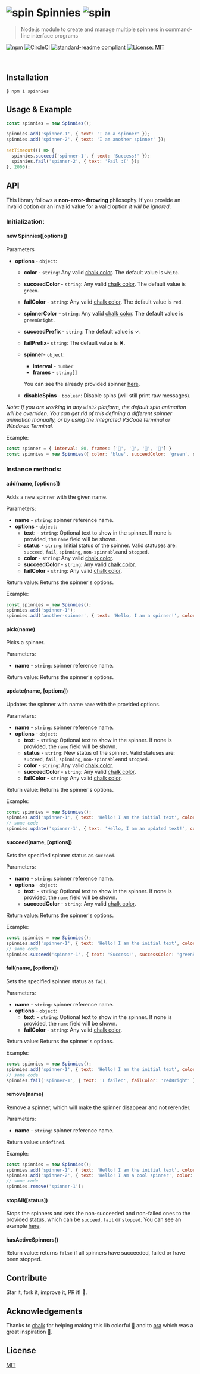 # ![spin](https://i.ibb.co/4M0J13j/spin.png) Spinnies ![spin](https://i.ibb.co/4M0J13j/spin.png)
> Node.js module to create and manage multiple spinners in command-line interface programs

[![npm](https://img.shields.io/npm/v/spinnies.svg)](https://www.npmjs.com/package/spinnies)
[![CircleCI](https://circleci.com/gh/jcarpanelli/spinnies.svg?style=shield)](https://circleci.com/gh/jcarpanelli/spinnies)
[![standard-readme compliant](https://img.shields.io/badge/readme%20style-standard-brightgreen.svg)](https://github.com/RichardLitt/standard-readme)
[![License: MIT](https://img.shields.io/badge/License-MIT-yellow.svg)](https://opensource.org/licenses/MIT)

<p align="center"> <br> <img src='https://s3.us-west-2.amazonaws.com/jcarpanelli/termtosvg_zb90005u.svg' title='' /> </p>


## Installation

```
$ npm i spinnies
```

## Usage & Example

```js
const spinnies = new Spinnies();

spinnies.add('spinner-1', { text: 'I am a spinner' });
spinnies.add('spinner-2', { text: 'I am another spinner' });

setTimeout(() => {
  spinnies.succeed('spinner-1', { text: 'Success!' });
  spinnies.fail('spinner-2', { text: 'Fail :(' });
}, 2000);
```

## API

This library follows a **non-error-throwing** philosophy. If you provide an invalid option or an invalid value for a valid option *it will be ignored*.

### Initialization:

#### new Spinnies([options])

Parameters
- **options** - `object`:
  - **color** - `string`: Any valid [chalk color](https://github.com/chalk/chalk#colors). The default value is `white`.
  - **succeedColor** - `string`: Any valid [chalk color](https://github.com/chalk/chalk#colors). The default value is `green`.
  - **failColor** - `string`: Any valid [chalk color](https://github.com/chalk/chalk#colors). The default value is `red`.
  - **spinnerColor** - `string`: Any valid [chalk color](https://github.com/chalk/chalk#colors). The default value is `greenBright`.
  - **succeedPrefix** - `string`: The default value is ✓.
  - **failPrefix**- `string`: The default value is ✖.
  - **spinner**- `object`:
    - **interval** - `number`
    - **frames** - `string[]`

    You can see the already provided spinner [here](https://github.com/jcarpanelli/spinnies/blob/master/spinners.json).
  - **disableSpins** - `boolean`: Disable spins (will still print raw messages).

*Note: If you are working in any `win32` platform, the default spin animation will be overriden. You can get rid of this defining a different spinner animation manually, or by using the integrated VSCode terminal or Windows Terminal.*

Example:

```js
const spinner = { interval: 80, frames: ['🍇', '🍈', '🍉', '🍋'] }
const spinnies = new Spinnies({ color: 'blue', succeedColor: 'green', spinner });
```

### Instance methods:

#### add(name, [options])

Adds a new spinner with the given name.

Parameters:
- **name** - `string`: spinner reference name.
- **options** - `object`:
  - **text**: - `string`: Optional text to show in the spinner. If none is provided, the `name` field will be shown.
  - **status** - `string`: Initial status of the spinner. Valid statuses are: `succeed`, `fail`, `spinning`, `non-spinnable`and `stopped`.
  - **color** - `string`: Any valid [chalk color](https://github.com/chalk/chalk#colors).
  - **succeedColor** - `string`: Any valid [chalk color](https://github.com/chalk/chalk#colors).
  - **failColor** - `string`: Any valid [chalk color](https://github.com/chalk/chalk#colors).

Return value: Returns the spinner's options.

Example:

```js
const spinnies = new Spinnies();
spinnies.add('spinner-1');
spinnies.add('another-spinner', { text: 'Hello, I am a spinner!', color: 'greenBright' });

```

#### pick(name)
Picks a spinner.

Parameters:
- **name** - `string`: spinner reference name.

Return value: Returns the spinner's options.

#### update(name, [options])

Updates the spinner with name `name` with the provided options.

Parameters:
- **name** - `string`: spinner reference name.
- **options** - `object`:
  - **text**: - `string`: Optional text to show in the spinner. If none is provided, the `name` field will be shown.
  - **status** - `string`: New status of the spinner. Valid statuses are: `succeed`, `fail`, `spinning`, `non-spinnable`and `stopped`.
  - **color** - `string`: Any valid [chalk color](https://github.com/chalk/chalk#colors).
  - **succeedColor** - `string`: Any valid [chalk color](https://github.com/chalk/chalk#colors).
  - **failColor** - `string`: Any valid [chalk color](https://github.com/chalk/chalk#colors).

Return value: Returns the spinner's options.

Example:

```js
const spinnies = new Spinnies();
spinnies.add('spinner-1', { text: 'Hello! I am the initial text', color: 'green' });
// some code
spinnies.update('spinner-1', { text: 'Hello, I am an updated text!', color: 'blue' });

```

#### succeed(name, [options])

Sets the specified spinner status as `succeed`.

Parameters:
- **name** - `string`: spinner reference name.
- **options** - `object`:
  - **text**: - `string`: Optional text to show in the spinner. If none is provided, the `name` field will be shown.
  - **succeedColor** - `string`: Any valid [chalk color](https://github.com/chalk/chalk#colors).

Return value: Returns the spinner's options.

Example:

```js
const spinnies = new Spinnies();
spinnies.add('spinner-1', { text: 'Hello! I am the initial text', color: 'green' });
// some code
spinnies.succeed('spinner-1', { text: 'Success!', successColor: 'greenBright' });

```

#### fail(name, [options])

Sets the specified spinner status as `fail`.

Parameters:
- **name** - `string`: spinner reference name.
- **options** - `object`:
  - **text**: - `string`: Optional text to show in the spinner. If none is provided, the `name` field will be shown.
  - **failColor** - `string`: Any valid [chalk color](https://github.com/chalk/chalk#colors).

Return value: Returns the spinner's options.

Example:

```js
const spinnies = new Spinnies();
spinnies.add('spinner-1', { text: 'Hello! I am the initial text', color: 'green' });
// some code
spinnies.fail('spinner-1', { text: 'I failed', failColor: 'redBright' });

```

#### remove(name)

Remove a spinner, which will make the spinner disappear and not rerender.

Parameters:
- **name** - `string`: spinner reference name.

Return value: `undefined`.

Example:

```js
const spinnies = new Spinnies();
spinnies.add('spinner-1', { text: 'Hello! I am the initial text', color: 'green' });
spinnies.add('spinner-2', { text: 'Hello! I am a cool spinner', color: 'blue' });
// some code
spinnies.remove('spinner-1');

```

#### stopAll([status])

Stops the spinners and sets the non-succeeded and non-failed ones to the provided status, which can be `succeed`, `fail` or `stopped`. You can see an example [here](https://github.com/jcarpanelli/spinnies/blob/master/examples/demo-stop-all.js).

#### hasActiveSpinners()
Return value: returns `false` if all spinners have succeeded, failed or have been stopped.


## Contribute

Star it, fork it, improve it, PR it! :raised_hands:.


## Acknowledgements

Thanks to [chalk](https://github.com/chalk/chalk) for helping making this lib colorful :rainbow: and to [ora](https://github.com/sindresorhus/ora) which was a great inspiration :unicorn:.

## License

[MIT](https://github.com/jcarpanelli/spinnies/blob/master/LICENSE)
